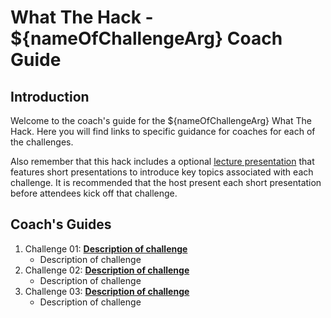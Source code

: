 # What The Hack - ${nameOfChallengeArg} Coach Guide 
## Introduction
Welcome to the coach's guide for the ${nameOfChallengeArg} What The Hack. Here you will find links to specific guidance for coaches for each of the challenges.

Also remember that this hack includes a optional [lecture presentation](Lectures.pptx) that features short presentations to introduce key topics associated with each challenge. It is recommended that the host present each short presentation before attendees kick off that challenge.

## Coach's Guides
<!-- REMOVE_ME ${challengesSection} (remove this from your MD files if you are writing them manually, this is for the automation script) REMOVE_ME -->

<!-- REPLACE_ME (this section will be removed by the automation script) -->
1. Challenge 01: **[Description of challenge](Coach/Solution-01.md)**
	 - Description of challenge
1. Challenge 02: **[Description of challenge](Coach/Solution-02.md)**
	 - Description of challenge
1. Challenge 03: **[Description of challenge](Coach/Solution-03.md)**
	 - Description of challenge
<!-- REPLACE_ME (this section will be removed by the automation script) -->